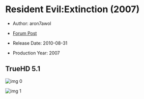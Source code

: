 # Resident Evil:Extinction (2007)

* Author: aron7awol

* [Forum Post](https://www.avsforum.com/threads/bass-eq-for-filtered-movies.2995212/post-58327088)

* Release Date: 2010-08-31
* Production Year: 2007

## TrueHD 5.1

![img 0](https://i.imgur.com/QDqQRhG.jpg)

![img 1](https://i.imgur.com/5HNgVCw.png)

